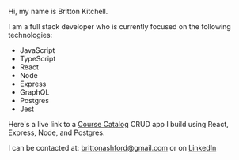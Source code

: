 Hi, my name is Britton Kitchell.

I am a full stack developer who is currently focused on the following technologies:
  - JavaScript
  - TypeScript
  - React
  - Node
  - Express
  - GraphQL
  - Postgres
  - Jest

Here's a live link to a [Course Catalog](https://course-catalog-frontend-heroku.herokuapp.com/) CRUD app I build using React, Express, Node, and Postgres.

I can be contacted at: brittonashford@gmail.com or on [LinkedIn](https://www.linkedin.com/in/britton-kitchell/)
